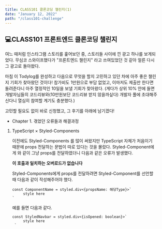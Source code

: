 ```yaml
---
title: CLASS101 클론코딩 챌린지(1)
date: "January 12, 2022"
path: "/class101-challenge"
---
```


## 💻CLASS101 프론트엔드 클론코딩 챌린지

여느 때처럼 인스타그램 스토리를 훑어보던 중, 스토리들 사이에 낀 광고 하나를 보게되었다.
무심코 스와이프했다가 "프론트엔드 챌린지" 라고 쓰여있었던 것 같아 얼른 다시 그 광고로 돌아왔다.

마침 이 Todylog를 완성하고 다음으로 무엇을 할지 고민하고 있던 차에 아주 좋은 챌린지 기회가 찾아왔던 것이다!
참가비도 1만원으로 부담 없었고, 이마저도 제출만 한다면 돌려준다니 아주 열정적인 10일을 보낼 기회가 찾아왔다.
(게다가 상위 10% 안에 들면 개발자님들의 코드리뷰와(10만원보단 코드리뷰 받지 않을까싶다) 개발자 풀에 초대해주신다니 열심히 참여할 계기도 충분했다.)

고민할 필요도 없이 바로 신청했고, 그 후기를 아래에 남기겠다!

- Chapter 1. 겪었던 오류들과 해결과정

1. TypeScript × Styled-Components

   이전에도 Styled-Components 를 많이 써왔지만 TypeScript 자체가 처음이기 때문에 props 전달하는 문법이 따로 있다는 것을 몰랐다.
   Styled-Component에게 <ComponentName propsName={propsValue} />와 같이 그냥 props를 전달하였더니 다음과 같은 오류가 발생했다.

   **이 호출과 일치하는 오버로드가 없습니다**

   Styled-Components에게 props를 전달하려면 Styled-Component를 선언할 때 다음과 같이 작성해주어야 했다.

   ```
   const ComponentName = styled.div<{propsName: 해당Type}>`
        style here
   `
   ```

   예를 들면 다음과 같다.

   ```
   const StyledNavbar = styled.div<{isOpened: boolean}>`
        style here
    `
   ```
